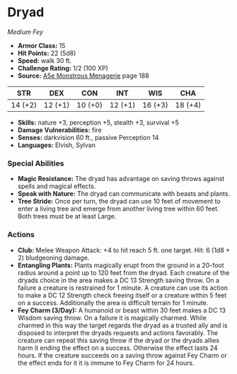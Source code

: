 # Dryad

*Medium* *Fey*

- **Armor Class:** 15
- **Hit Points:** 22 (5d8)
- **Speed:** walk 30 ft.
- **Challenge Rating:** 1/2 (100 XP)
- **Source:** [A5e Monstrous Menagerie](https://enpublishingrpg.com/products/level-up-monstrous-menagerie-a5e) page 188

| STR | DEX | CON | INT | WIS | CHA |
| --- | --- | --- | --- | --- | --- |
| 14 (+2) | 12 (+1) | 10 (+0) | 12 (+1) | 16 (+3) | 18 (+4) |

- **Skills:** nature +3, perception +5, stealth +3, survival +5
- **Damage Vulnerabilities:** fire
- **Senses:** darkvision 60 ft., passive Perception 14
- **Languages:** Elvish, Sylvan
### Special Abilities
- **Magic Resistance:** The dryad has advantage on saving throws against spells and magical effects.
- **Speak with Nature:** The dryad can communicate with beasts and plants.
- **Tree Stride:** Once per turn, the dryad can use 10 feet of movement to enter a living tree and emerge from another living tree within 60 feet. Both trees must be at least Large.
### Actions
- **Club:** Melee Weapon Attack: +4 to hit  reach 5 ft.  one target. Hit: 6 (1d8 + 2) bludgeoning damage.
- **Entangling Plants:** Plants magically erupt from the ground in a 20-foot radius around a point up to 120 feet from the dryad. Each creature of the dryads choice in the area makes a DC 13 Strength saving throw. On a failure  a creature is restrained for 1 minute. A creature can use its action to make a DC 12 Strength check  freeing itself or a creature within 5 feet on a success. Additionally  the area is difficult terrain for 1 minute.
- **Fey Charm (3/Day):** A humanoid or beast within 30 feet makes a DC 13 Wisdom saving throw. On a failure  it is magically charmed. While charmed in this way  the target regards the dryad as a trusted ally and is disposed to interpret the dryads requests and actions favorably. The creature can repeat this saving throw if the dryad or the dryads allies harm it  ending the effect on a success. Otherwise  the effect lasts 24 hours. If the creature succeeds on a saving throw against Fey Charm or the effect ends for it  it is immune to Fey Charm for 24 hours.


